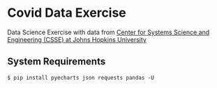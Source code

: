 # Covid Data Exercise
Data Science Exercise with data from [Center for Systems Science and Engineering (CSSE) at Johns Hopkins University](https://github.com/CSSEGISandData/COVID-19)

## System Requirements
```shell
$ pip install pyecharts json requests pandas -U

```
    
